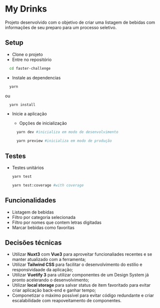 # My Drinks

Projeto desenvolvido com o objetivo de criar uma listagem de bebidas com informações de seu preparo para um processo seletivo.

## Setup

- Clone o projeto
- Entre no repositório

```bash
  cd faster-challenge
```

- Instale as dependencias

```bash
  yarn
```

ou

```bash
  yarn install
```

- Inicie a aplicação

  - Opções de inicialização

  ```bash
    yarn dev #inicializa em modo de desenvolvimento
  ```

  ```bash
    yarn preview #inicializa em modo de produção
  ```

## Testes

- Testes unitários

  ```bash
  yarn test
  ```

  ```bash
  yarn test:coverage #with coverage
  ```

## Funcionalidades

- Listagem de bebidas
- Filtro por categoria selecionada
- Filtro por nomes que contem letras digitadas
- Marcar bebidas como favoritas

## Decisões técnicas

- Utilizar **Nuxt3** com **Vue3** para aproveitar funcionaliades recentes e se manter atualizado com a ferramenta;
- Utilizar **Tailwind CSS** para facilitar o desenvolvimento do estilio e responsividaade da aplicação;
- Utilizar **Vuetify 3** para utilizar componentes de um Design System já pronto acelerando o desenvolvimento;
- Utilizar **local storage** para salvar status de item favoritado para evitar criar aplicação back-end e ganhar tempo;
- Componetizar o máximo possível para evitar código redundante e criar escalabilidade com reapoveitamento de componentes.

